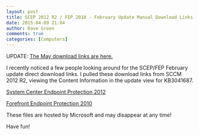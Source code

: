 ```yaml
---
layout: post
title: SCEP 2012 R2 / FEP 2010 - February Update Manual Download Links (KB3041687)
date: 2015-04-09 21:04
author: Dave Green
comments: true
categories: [Computers]
---
```


UPDATE: [The May download links are here.](https://tookitaway.co.uk/scep-2012-r2-fep-2010-may-update-manual-download-links-kb3049560)

I recently noticed a few people looking around for the SCEP/FEP February update direct download links. I pulled these download links from SCCM 2012 R2, viewing the Content Information in the update view for KB3041687.

[System Center Endpoint Protection 2012](http://wsus.ds.download.windowsupdate.com/c/msdownload/update/software/crup/2015/02/scepinstall_230274d8b20bbe30fb94a287fd82670af0309ea4.exe)

[Forefront Endpoint Protection 2010](http://wsus.ds.download.windowsupdate.com/c/msdownload/update/software/crup/2015/02/fepinstall_96be19e39aab5c5c7c569a6b143e6e44b72aaec0.exe)

These files are hosted by Microsoft and may disappear at any time!

Have fun!
